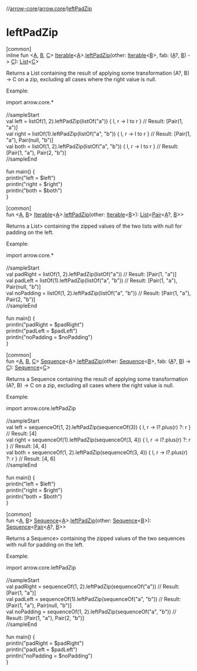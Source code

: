 //[arrow-core](../../index.md)/[arrow.core](index.md)/[leftPadZip](left-pad-zip.md)

# leftPadZip

[common]\
inline fun &lt;[A](left-pad-zip.md), [B](left-pad-zip.md), [C](left-pad-zip.md)&gt; [Iterable](https://kotlinlang.org/api/latest/jvm/stdlib/kotlin.collections/-iterable/index.html)&lt;[A](left-pad-zip.md)&gt;.[leftPadZip](left-pad-zip.md)(other: [Iterable](https://kotlinlang.org/api/latest/jvm/stdlib/kotlin.collections/-iterable/index.html)&lt;[B](left-pad-zip.md)&gt;, fab: ([A](left-pad-zip.md)?, [B](left-pad-zip.md)) -&gt; [C](left-pad-zip.md)): [List](https://kotlinlang.org/api/latest/jvm/stdlib/kotlin.collections/-list/index.html)&lt;[C](left-pad-zip.md)&gt;

Returns a List containing the result of applying some transformation (A?, B) -&gt; C on a zip, excluding all cases where the right value is null.

Example:

import arrow.core.*\
\
//sampleStart\
val left = listOf(1, 2).leftPadZip(listOf("a")) { l, r -&gt; l to r }      // Result: [Pair(1, "a")]\
val right = listOf(1).leftPadZip(listOf("a", "b")) { l, r -&gt; l to r }   // Result: [Pair(1, "a"), Pair(null, "b")]\
val both = listOf(1, 2).leftPadZip(listOf("a", "b")) { l, r -&gt; l to r } // Result: [Pair(1, "a"), Pair(2, "b")]\
//sampleEnd\
\
fun main() {\
  println("left = $left")\
  println("right = $right")\
  println("both = $both")\
}<!--- KNIT example-iterable-03.kt -->

[common]\
fun &lt;[A](left-pad-zip.md), [B](left-pad-zip.md)&gt; [Iterable](https://kotlinlang.org/api/latest/jvm/stdlib/kotlin.collections/-iterable/index.html)&lt;[A](left-pad-zip.md)&gt;.[leftPadZip](left-pad-zip.md)(other: [Iterable](https://kotlinlang.org/api/latest/jvm/stdlib/kotlin.collections/-iterable/index.html)&lt;[B](left-pad-zip.md)&gt;): [List](https://kotlinlang.org/api/latest/jvm/stdlib/kotlin.collections/-list/index.html)&lt;[Pair](https://kotlinlang.org/api/latest/jvm/stdlib/kotlin/-pair/index.html)&lt;[A](left-pad-zip.md)?, [B](left-pad-zip.md)&gt;&gt;

Returns a List> containing the zipped values of the two lists with null for padding on the left.

Example:

import arrow.core.*\
\
//sampleStart\
val padRight = listOf(1, 2).leftPadZip(listOf("a"))        // Result: [Pair(1, "a")]\
val padLeft = listOf(1).leftPadZip(listOf("a", "b"))       // Result: [Pair(1, "a"), Pair(null, "b")]\
val noPadding = listOf(1, 2).leftPadZip(listOf("a", "b"))  // Result: [Pair(1, "a"), Pair(2, "b")]\
//sampleEnd\
\
fun main() {\
  println("padRight = $padRight")\
  println("padLeft = $padLeft")\
  println("noPadding = $noPadding")\
}<!--- KNIT example-iterable-04.kt -->

[common]\
fun &lt;[A](left-pad-zip.md), [B](left-pad-zip.md), [C](left-pad-zip.md)&gt; [Sequence](https://kotlinlang.org/api/latest/jvm/stdlib/kotlin.sequences/-sequence/index.html)&lt;[A](left-pad-zip.md)&gt;.[leftPadZip](left-pad-zip.md)(other: [Sequence](https://kotlinlang.org/api/latest/jvm/stdlib/kotlin.sequences/-sequence/index.html)&lt;[B](left-pad-zip.md)&gt;, fab: ([A](left-pad-zip.md)?, [B](left-pad-zip.md)) -&gt; [C](left-pad-zip.md)): [Sequence](https://kotlinlang.org/api/latest/jvm/stdlib/kotlin.sequences/-sequence/index.html)&lt;[C](left-pad-zip.md)&gt;

Returns a Sequence containing the result of applying some transformation (A?, B) -&gt; C on a zip, excluding all cases where the right value is null.

Example:

import arrow.core.leftPadZip\
\
//sampleStart\
val left = sequenceOf(1, 2).leftPadZip(sequenceOf(3)) { l, r -&gt; l?.plus(r) ?: r }    // Result: [4]\
val right = sequenceOf(1).leftPadZip(sequenceOf(3, 4)) { l, r -&gt; l?.plus(r) ?: r }   // Result: [4, 4]\
val both = sequenceOf(1, 2).leftPadZip(sequenceOf(3, 4)) { l, r -&gt; l?.plus(r) ?: r } // Result: [4, 6]\
//sampleEnd\
\
fun main() {\
  println("left = $left")\
  println("right = $right")\
  println("both = $both")\
}<!--- KNIT example-sequence-05.kt -->

[common]\
fun &lt;[A](left-pad-zip.md), [B](left-pad-zip.md)&gt; [Sequence](https://kotlinlang.org/api/latest/jvm/stdlib/kotlin.sequences/-sequence/index.html)&lt;[A](left-pad-zip.md)&gt;.[leftPadZip](left-pad-zip.md)(other: [Sequence](https://kotlinlang.org/api/latest/jvm/stdlib/kotlin.sequences/-sequence/index.html)&lt;[B](left-pad-zip.md)&gt;): [Sequence](https://kotlinlang.org/api/latest/jvm/stdlib/kotlin.sequences/-sequence/index.html)&lt;[Pair](https://kotlinlang.org/api/latest/jvm/stdlib/kotlin/-pair/index.html)&lt;[A](left-pad-zip.md)?, [B](left-pad-zip.md)&gt;&gt;

Returns a Sequence> containing the zipped values of the two sequences with null for padding on the left.

Example:

import arrow.core.leftPadZip\
\
//sampleStart\
val padRight = sequenceOf(1, 2).leftPadZip(sequenceOf("a"))        // Result: [Pair(1, "a")]\
val padLeft = sequenceOf(1).leftPadZip(sequenceOf("a", "b"))       // Result: [Pair(1, "a"), Pair(null, "b")]\
val noPadding = sequenceOf(1, 2).leftPadZip(sequenceOf("a", "b"))  // Result: [Pair(1, "a"), Pair(2, "b")]\
//sampleEnd\
\
fun main() {\
  println("padRight = $padRight")\
  println("padLeft = $padLeft")\
  println("noPadding = $noPadding")\
}<!--- KNIT example-sequence-06.kt -->
